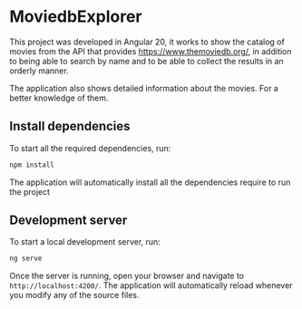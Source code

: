 # MoviedbExplorer

This project was developed in Angular 20, it works to show the catalog of movies from the API that provides https://www.themoviedb.org/, in addition to being able to search by name and to be able to collect the results in an orderly manner.

The application also shows detailed information about the movies. For a better knowledge of them.

## Install dependencies

To start all the required dependencies, run:

```bash
npm install
```

The application will automatically install all the dependencies require to run the project



## Development server

To start a local development server, run:

```bash
ng serve
```

Once the server is running, open your browser and navigate to `http://localhost:4200/`. The application will automatically reload whenever you modify any of the source files.


